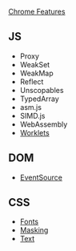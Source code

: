 [Chrome Features](https://www.chromestatus.com/features/)

## JS

- Proxy
- WeakSet
- WeakMap
- Reflect
- Unscopables
- TypedArray
- asm.js
- SIMD.js
- WebAssembly
- [Worklets](https://drafts.css-houdini.org/worklets/)

## DOM

- [EventSource](https://html.spec.whatwg.org/multipage/comms.html#server-sent-events)

## CSS

- [Fonts](http://www.w3.org/TR/css-fonts-3/)
- [Masking](https://drafts.fxtf.org/css-masking-1/)
- [Text](http://www.w3.org/TR/css3-text/)
